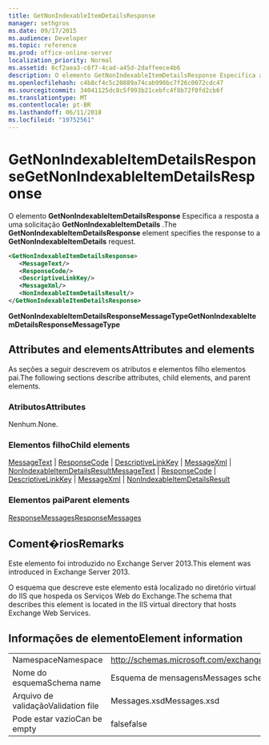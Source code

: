 ```yaml
---
title: GetNonIndexableItemDetailsResponse
manager: sethgros
ms.date: 09/17/2015
ms.audience: Developer
ms.topic: reference
ms.prod: office-online-server
localization_priority: Normal
ms.assetid: 6cf2aea3-c6f7-4cad-a45d-2daffeece4b6
description: O elemento GetNonIndexableItemDetailsResponse Especifica a resposta a uma solicitação GetNonIndexableItemDetails.
ms.openlocfilehash: c4b8cf4c5c20889a74cab990bc7f26c0072cdc47
ms.sourcegitcommit: 34041125dc8c5f993b21cebfc4f8b72f0fd2cb6f
ms.translationtype: MT
ms.contentlocale: pt-BR
ms.lasthandoff: 06/11/2018
ms.locfileid: "19752561"
---
```

# <a name="getnonindexableitemdetailsresponse"></a><span data-ttu-id="8a084-103">GetNonIndexableItemDetailsResponse</span><span class="sxs-lookup"><span data-stu-id="8a084-103">GetNonIndexableItemDetailsResponse</span></span>

<span data-ttu-id="8a084-104">O elemento **GetNonIndexableItemDetailsResponse** Especifica a resposta a uma solicitação **GetNonIndexableItemDetails** .</span><span class="sxs-lookup"><span data-stu-id="8a084-104">The **GetNonIndexableItemDetailsResponse** element specifies the response to a **GetNonIndexableItemDetails** request.</span></span> 
  
```XML
<GetNonIndexableItemDetailsResponse>
   <MessageText/>
   <ResponseCode/>
   <DescriptiveLinkKey/>
   <MessageXml/>
   <NonIndexableItemDetailsResult/>
</GetNonIndexableItemDetailsResponse>
```

 <span data-ttu-id="8a084-105">**GetNonIndexableItemDetailsResponseMessageType**</span><span class="sxs-lookup"><span data-stu-id="8a084-105">**GetNonIndexableItemDetailsResponseMessageType**</span></span>
## <a name="attributes-and-elements"></a><span data-ttu-id="8a084-106">Attributes and elements</span><span class="sxs-lookup"><span data-stu-id="8a084-106">Attributes and elements</span></span>

<span data-ttu-id="8a084-107">As seções a seguir descrevem os atributos e elementos filho elementos pai.</span><span class="sxs-lookup"><span data-stu-id="8a084-107">The following sections describe attributes, child elements, and parent elements.</span></span>
  
### <a name="attributes"></a><span data-ttu-id="8a084-108">Atributos</span><span class="sxs-lookup"><span data-stu-id="8a084-108">Attributes</span></span>

<span data-ttu-id="8a084-109">Nenhum.</span><span class="sxs-lookup"><span data-stu-id="8a084-109">None.</span></span>
  
### <a name="child-elements"></a><span data-ttu-id="8a084-110">Elementos filho</span><span class="sxs-lookup"><span data-stu-id="8a084-110">Child elements</span></span>

<span data-ttu-id="8a084-111">[MessageText](messagetext.md) | [ResponseCode](responsecode.md) | [DescriptiveLinkKey](descriptivelinkkey.md) | [MessageXml](messagexml.md) | [NonIndexableItemDetailsResult](nonindexableitemdetailsresult.md)</span><span class="sxs-lookup"><span data-stu-id="8a084-111">[MessageText](messagetext.md) | [ResponseCode](responsecode.md) | [DescriptiveLinkKey](descriptivelinkkey.md) | [MessageXml](messagexml.md) | [NonIndexableItemDetailsResult](nonindexableitemdetailsresult.md)</span></span>
  
### <a name="parent-elements"></a><span data-ttu-id="8a084-112">Elementos pai</span><span class="sxs-lookup"><span data-stu-id="8a084-112">Parent elements</span></span>

[<span data-ttu-id="8a084-113">ResponseMessages</span><span class="sxs-lookup"><span data-stu-id="8a084-113">ResponseMessages</span></span>](responsemessages.md)
  
## <a name="remarks"></a><span data-ttu-id="8a084-114">Coment�rios</span><span class="sxs-lookup"><span data-stu-id="8a084-114">Remarks</span></span>

<span data-ttu-id="8a084-115">Este elemento foi introduzido no Exchange Server 2013.</span><span class="sxs-lookup"><span data-stu-id="8a084-115">This element was introduced in Exchange Server 2013.</span></span>
  
<span data-ttu-id="8a084-116">O esquema que descreve este elemento está localizado no diretório virtual do IIS que hospeda os Serviços Web do Exchange.</span><span class="sxs-lookup"><span data-stu-id="8a084-116">The schema that describes this element is located in the IIS virtual directory that hosts Exchange Web Services.</span></span>
  
## <a name="element-information"></a><span data-ttu-id="8a084-117">Informações de elemento</span><span class="sxs-lookup"><span data-stu-id="8a084-117">Element information</span></span>

|||
|:-----|:-----|
|<span data-ttu-id="8a084-118">Namespace</span><span class="sxs-lookup"><span data-stu-id="8a084-118">Namespace</span></span>  <br/> |http://schemas.microsoft.com/exchange/services/2006/messages  <br/> |
|<span data-ttu-id="8a084-119">Nome do esquema</span><span class="sxs-lookup"><span data-stu-id="8a084-119">Schema name</span></span>  <br/> |<span data-ttu-id="8a084-120">Esquema de mensagens</span><span class="sxs-lookup"><span data-stu-id="8a084-120">Messages schema</span></span>  <br/> |
|<span data-ttu-id="8a084-121">Arquivo de validação</span><span class="sxs-lookup"><span data-stu-id="8a084-121">Validation file</span></span>  <br/> |<span data-ttu-id="8a084-122">Messages.xsd</span><span class="sxs-lookup"><span data-stu-id="8a084-122">Messages.xsd</span></span>  <br/> |
|<span data-ttu-id="8a084-123">Pode estar vazio</span><span class="sxs-lookup"><span data-stu-id="8a084-123">Can be empty</span></span>  <br/> |<span data-ttu-id="8a084-124">false</span><span class="sxs-lookup"><span data-stu-id="8a084-124">false</span></span>  <br/> |
   

